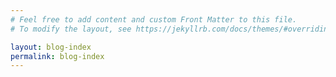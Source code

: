 ```yaml
---
# Feel free to add content and custom Front Matter to this file.
# To modify the layout, see https://jekyllrb.com/docs/themes/#overriding-theme-defaults

layout: blog-index
permalink: blog-index
---
```

